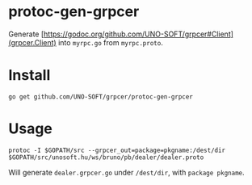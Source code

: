 # protoc-gen-grpcer
Generate [https://godoc.org/github.com/UNO-SOFT/grpcer#Client](grpcer.Client) into `myrpc.go`
from `myrpc.proto`.

# Install

	go get github.com/UNO-SOFT/grpcer/protoc-gen-grpcer


# Usage

	protoc -I $GOPATH/src --grpcer_out=package=pkgname:/dest/dir $GOPATH/src/unosoft.hu/ws/bruno/pb/dealer/dealer.proto

Will generate `dealer.grpcer.go` under `/dest/dir`, with `package pkgname`.
